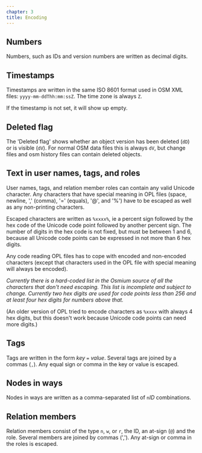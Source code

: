 ```yaml
---
chapter: 3
title: Encoding
---
```


## Numbers

Numbers, such as IDs and version numbers are written as decimal digits.


## Timestamps

Timestamps are written in the same ISO 8601 format used in OSM XML files:
`yyyy-mm-ddThh:mm:ssZ`. The time zone is always `Z`.

If the timestamp is not set, it will show up empty.


## Deleted flag

The 'Deleted flag' shows whether an object version has been deleted (`dD`) or
is visible (`dV`). For normal OSM data files this is always `dV`, but change
files and osm history files can contain deleted objects.


## Text in user names, tags, and roles

User names, tags, and relation member roles can contain any valid Unicode
character. Any characters that have special meaning in OPL files (space,
newline, ',' (comma), '=' (equals), '@', and '%') have to be escaped as well as
any non-printing characters.

Escaped characters are written as `%xxxx%`, ie a percent sign followed by the
hex code of the Unicode code point followed by another percent sign. The
number of digits in the hex code is not fixed, but must be between 1 and 6,
because all Unicode code points can be expressed in not more than 6 hex digits.

Any code reading OPL files has to cope with encoded and non-encoded characters
(except that characters used in the OPL file with special meaning will always
be encoded).

_Currently there is a hard-coded list in the Osmium source of all the characters
that don't need escaping. This list is incomplete and subject to change.
Currently two hex digits are used for code points less than 256 and at least
four hex digits for numbers above that._

(An older version of OPL tried to encode characters as `%xxxx` with always 4
hex digits, but this doesn't work because Unicode code points can need more
digits.)


## Tags

Tags are written in the form _key_ `=` _value_. Several tags are joined by a
commas (`,`). Any equal sign or comma in the key or value is escaped.


## Nodes in ways

Nodes in ways are written as a comma-separated list of `n`_ID_ combinations.


## Relation members

Relation members consist of the type `n`, `w`, or `r`, the ID, an at-sign (`@`)
and the role. Several members are joined by commas (','). Any at-sign or comma
in the roles is escaped.



